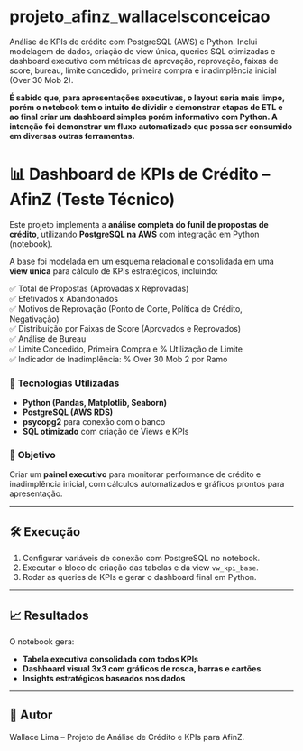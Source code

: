 # projeto_afinz_wallacelsconceicao
Análise de KPIs de crédito com PostgreSQL (AWS) e Python. Inclui modelagem de dados, criação de view única, queries SQL otimizadas e dashboard executivo com métricas de aprovação, reprovação, faixas de score, bureau, limite concedido, primeira compra e inadimplência inicial (Over 30 Mob 2).

**É sabido que, para apresentações executivas, o layout seria mais limpo, porém o notebook tem o intuito de dividir e demonstrar etapas de ETL e ao final criar um dashboard simples porém informativo com Python. A intenção foi demonstrar um fluxo automatizado que possa ser consumido em diversas outras ferramentas.**

# 📊 Dashboard de KPIs de Crédito – AfinZ (Teste Técnico)

Este projeto implementa a **análise completa do funil de propostas de crédito**, utilizando **PostgreSQL na AWS** com integração em Python (notebook). 

A base foi modelada em um esquema relacional e consolidada em uma **view única** para cálculo de KPIs estratégicos, incluindo:

✅ Total de Propostas (Aprovadas x Reprovadas)  
✅ Efetivados x Abandonados  
✅ Motivos de Reprovação (Ponto de Corte, Política de Crédito, Negativação)  
✅ Distribuição por Faixas de Score (Aprovados e Reprovados)  
✅ Análise de Bureau  
✅ Limite Concedido, Primeira Compra e % Utilização de Limite  
✅ Indicador de Inadimplência: % Over 30 Mob 2 por Ramo  

### 🚀 **Tecnologias Utilizadas**
- **Python (Pandas, Matplotlib, Seaborn)**  
- **PostgreSQL (AWS RDS)**  
- **psycopg2** para conexão com o banco  
- **SQL otimizado** com criação de Views e KPIs  

### 📌 **Objetivo**
Criar um **painel executivo** para monitorar performance de crédito e inadimplência inicial, com cálculos automatizados e gráficos prontos para apresentação.

---

## 🛠️ **Execução**
1. Configurar variáveis de conexão com PostgreSQL no notebook.  
2. Executar o bloco de criação das tabelas e da view `vw_kpi_base`.  
3. Rodar as queries de KPIs e gerar o dashboard final em Python.

---

## 📈 **Resultados**
O notebook gera:
- **Tabela executiva consolidada com todos KPIs**
- **Dashboard visual 3x3 com gráficos de rosca, barras e cartões**
- **Insights estratégicos baseados nos dados**

---

## 📌 **Autor**
Wallace Lima – Projeto de Análise de Crédito e KPIs para AfinZ.

